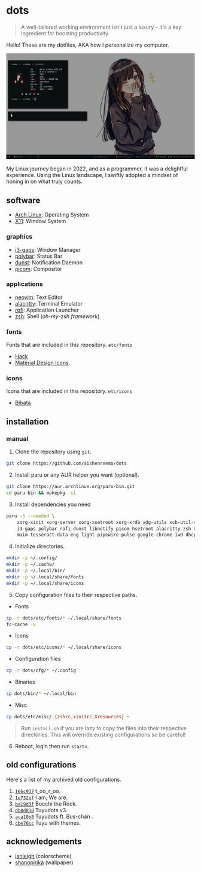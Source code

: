# dots
> A well-tailored working environment isn't just a luxury – it's a key ingredient for boosting productivity.

Hello! These are my dotfiles, AKA how I personalize my computer.

![](preview.png)

My Linux journey began in 2022, and as a programmer, it was a delightful experience.
Using the Linux landscape, I swiftly adopted a mindset of honing in on what truly counts. 

## software

- [Arch Linux](https://archlinux.org/): Operating System
- [X11](https://en.wikipedia.org/wiki/X_Window_System): Window System

### graphics
- [i3-gaps](https://github.com/Airblader/i3): Window Manager
- [polybar](https://github.com/polybar/polybar): Status Bar
- [dunst](https://github.com/dunst-project/dunst): Notification Daemon 
- [picom](https://github.com/yshui/picom): Compositor

### applications
- [neovim](https://neovim.io/): Text Editor
- [alacritty](https://github.com/alacritty/alacritty): Terminal Emulator
- [rofi](https://github.com/davatorium/rofi): Application Launcher
- [zsh](https://www.zsh.org/): Shell (_oh-my-zsh framework_)

### fonts 
Fonts that are included in this repository. `etc/fonts`
- [Hack](https://github.com/source-foundry/Hack)
- [Material Design Icons](https://github.com/google/material-design-icons)

### icons
Icons that are included in this repository. `etc/icons`
- [Bibata](https://github.com/ful1e5/Bibata_Cursor)

## installation

### manual
1. Clone the repository using `git`.
```sh
git clone https://github.com/aishenreemo/dots
```

2. Install paru or any AUR helper you want (optional).
```sh
git clone https://aur.archlinux.org/paru-bin.git
cd paru-bin && makepkg -si
```

3. Install dependencies you need
```sh
paru -S --needed \
    xorg-xinit xorg-server xorg-xsetroot xorg-xrdb xdg-utils xcb-util-xrm \
    i3-gaps polybar rofi dunst libnotify picom hsetroot alacritty zsh oh-my-zsh-git \
    maim tesseract-data-eng light pipewire-pulse google-chrome iwd dhcpcd xclip xorg-xrandr
```

4. Initialize directories.
```sh
mkdir -p ~/.config/
mkdir -p ~/.cache/
mkdir -p ~/.local/bin/
mkdir -p ~/.local/share/fonts
mkdir -p ~/.local/share/icons
```

5. Copy configuration files to their respective paths.
- Fonts
```sh
cp -r dots/etc/fonts/* ~/.local/share/fonts
fc-cache -v
```

- Icons
```sh
cp -r dots/etc/icons/* ~/.local/share/icons
```

- Configuration files
```sh
cp -r dots/cfg/* ~/.config
```

- Binaries
```sh
cp dots/bin/* ~/.local/bin
```

- Misc

```sh
cp dots/etc/misc/.{zshrc,xinitrc,Xresources} ~
```

> Run `install.sh` if you are lazy to copy the files into their respective directories. This will override existing configurations so be careful!

6. Reboot, login then run `startx`.

## old configurations
Here's a list of my archived old configurations.
1. [`166c937`](https://github.com/aishenreemo/dots/tree/166c937985d566ce8c61797946d6442beab4638c) t_oo_r_oo.
2. [`1e732ef`](https://github.com/aishenreemo/dots/tree/1e732ef954dbd08ffe519d8f11ac1a0596d500d9) I am, We are.
3. [`ba19d3f`](https://github.com/aishenreemo/dots/tree/ba19d3fc0e2dbaa752db99e845eea98ebf14c4ad) Bocchi the Rock.
4. [`db8d830`](https://github.com/aishenreemo/dots/tree/db8d83053b5d02dc80ba933cc9417e98ed4d1054) Tuyudots v3.
5. [`aca10b8`](https://github.com/aishenreemo/dots/tree/aca10b83db5cbdf545f2f0e738a347d2a0358489) Tuyudots ft. Bus-chan .
6. [`cbe76cc`](https://github.com/aishenreemo/dots/tree/cbe76cc88a14ee0d4a1256bc95919396c5461a12) Tuyu with themes.

## acknowledgements
- [janleigh](https://github.com/janleigh) (colorscheme)
- [shanopirika](https://www.instagram.com/shanopirika) (wallpaper)
